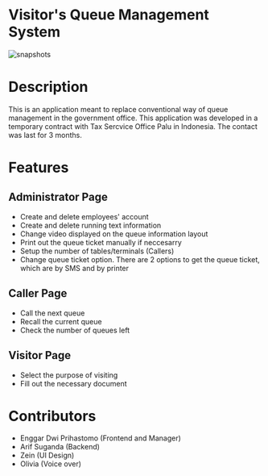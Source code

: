# Visitor's Queue Management System
![snapshots](https://github.com/enggardwiprihastomo/customer-queue-management-system/blob/master/snapshots.png)

# Description
This is an application meant to replace conventional way of queue management in the government office. This application was developed in a temporary contract with Tax Sercvice Office Palu in Indonesia. The contact was last for 3 months.

# Features
## Administrator Page
* Create and delete employees' account
* Create and delete running text information
* Change video displayed on the queue information layout
* Print out the queue ticket manually if neccesarry
* Setup the number of tables/terminals (Callers)
* Change queue ticket option. There are 2 options to get the queue ticket, which are by SMS and by printer

## Caller Page
* Call the next queue
* Recall the current queue
* Check the number of queues left

## Visitor Page
* Select the purpose of visiting
* Fill out the necessary document

# Contributors
* Enggar Dwi Prihastomo (Frontend and Manager)
* Arif Suganda (Backend)
* Zein (UI Design)
* Olivia (Voice over)
